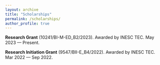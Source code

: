```yaml
---
layout: archive
title: "Scholarships"
permalink: /scholarships/
author_profile: true
---
```


**Research Grant** (10241/BI-M-ED_B2/2023). Awarded by INESC TEC. May 2023 — Present.

**Research Initiation Grant** (9547/BII-E\_B4/2022). Awarded by INESC TEC. Mar 2022 — Sep 2022.